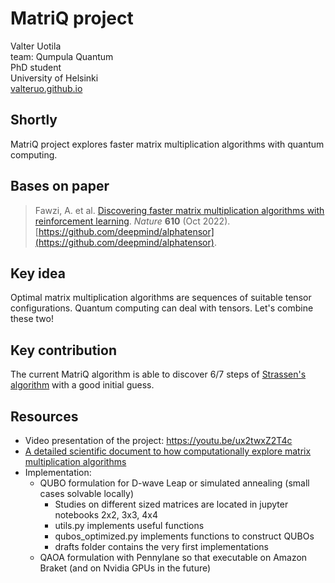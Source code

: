 # MatriQ project

Valter Uotila\
team: Qumpula Quantum\
PhD student\
University of Helsinki\
[valteruo.github.io](valteruo.github.io)

## Shortly
MatriQ project explores faster matrix multiplication algorithms with quantum computing.

## Bases on paper
> Fawzi, A. et al. [Discovering faster matrix multiplication algorithms with reinforcement learning](https://www.nature.com/articles/s41586-022-05172-4).
*Nature* **610** (Oct 2022). [https://github.com/deepmind/alphatensor](https://github.com/deepmind/alphatensor).

## Key idea
Optimal matrix multiplication algorithms are sequences of suitable tensor configurations. Quantum computing can deal with tensors. Let's combine these two!

## Key contribution
The current MatriQ algorithm is able to discover 6/7 steps of [Strassen's algorithm](https://en.wikipedia.org/wiki/Strassen_algorithm) with a good initial guess.

## Resources
  - Video presentation of the project: https://youtu.be/ux2twxZ2T4c
  - [A detailed scientific document to how computationally explore matrix multiplication algorithms](https://github.com/valterUo/QHack23-MatriQ/blob/main/Project_MatriQ.pdf)
  - Implementation:
    - QUBO formulation for D-wave Leap or simulated annealing (small cases solvable locally)
        - Studies on different sized matrices are located in jupyter notebooks 2x2, 3x3, 4x4
        - utils.py implements useful functions
        - qubos_optimized.py implements functions to construct QUBOs
        - drafts folder contains the very first implementations
    - QAOA formulation with Pennylane so that executable on Amazon Braket (and on Nvidia GPUs in the future)
